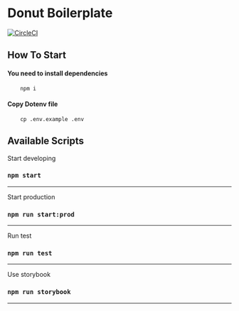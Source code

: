 # Donut Boilerplate

[![CircleCI](https://circleci.com/gh/kirill-krasuk/new_boilerplate.svg?style=svg)](https://circleci.com/gh/kirill-krasuk/new_boilerplate.svg)

## How To Start

#### You need to install dependencies

```
    npm i
```

#### Copy Dotenv file

```
    cp .env.example .env
```


## Available Scripts

Start developing
### `npm start`
___

Start production
### `npm run start:prod`
___

Run test
### `npm run test`
___

Use storybook
### `npm run storybook`
___